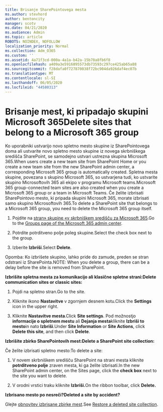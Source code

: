 ```yaml
---
title: Brisanje SharePointovega mesta
ms.author: stevhord
author: bentoncity
manager: scotv
ms.date: 04/21/2020
ms.audience: Admin
ms.topic: article
ROBOTS: NOINDEX, NOFOLLOW
localization_priority: Normal
ms.collection: Adm_O365
ms.custom: ''
ms.assetid: 4a71f3cd-000a-4a1a-b42a-15b70a8fb6f8
ms.openlocfilehash: a409a3e5916895573db73593c297ce425ab65a88
ms.sourcegitcommit: f28dafa0f727870038f72bc904da926daf4ec07b
ms.translationtype: MT
ms.contentlocale: sl-SI
ms.lasthandoff: 06/05/2020
ms.locfileid: "44580313"
---
```

# <a name="delete-sites-that-belong-to-a-microsoft-365-group"></a><span data-ttu-id="c91ee-102">Brisanje mest, ki pripadajo skupini Microsoft 365</span><span class="sxs-lookup"><span data-stu-id="c91ee-102">Delete sites that belong to a Microsoft 365 group</span></span>

<span data-ttu-id="c91ee-103">Ko uporabniki ustvarijo novo spletno mesto skupine iz SharePointovega doma ali ustvarite novo spletno mesto skupine iz novega skrbniškega središča SharePoint, se samodejno ustvari ustrezna skupina Microsoft 365.</span><span class="sxs-lookup"><span data-stu-id="c91ee-103">When users create a new team site from SharePoint Home or you create a new team site from the new SharePoint admin center, a corresponding Microsoft 365 group is automatically created.</span></span> <span data-ttu-id="c91ee-104">Spletna mesta skupine, povezana s skupino Microsoft 365, so ustvarjena tudi, ko ustvarite skupino Microsoftovih 365 ali ekipo v programu Microsoft teams.</span><span class="sxs-lookup"><span data-stu-id="c91ee-104">Microsoft 365 group-connected team sites are also created when you create a Microsoft 365 group or a team in Microsoft Teams.</span></span> <span data-ttu-id="c91ee-105">Če želite izbrisati SharePointovo mesto, ki pripada skupini Microsoft 365, morate izbrisati samo skupino Microsoftovih 365.</span><span class="sxs-lookup"><span data-stu-id="c91ee-105">To delete a SharePoint site that belongs to a Microsoft 365 group, you need to delete the Microsoft 365 group itself.</span></span> 
  
1. <span data-ttu-id="c91ee-106">Pojdite na [stran» skupine «v skrbniškem središču za Microsoft 365](https://portal.office.com/adminportal/home#/groups).</span><span class="sxs-lookup"><span data-stu-id="c91ee-106">Go to the [Groups page of the Microsoft 365 admin center](https://portal.office.com/adminportal/home#/groups).</span></span>
    
2. <span data-ttu-id="c91ee-107">Potrdite potrditveno polje poleg skupine.</span><span class="sxs-lookup"><span data-stu-id="c91ee-107">Select the check box next to the group.</span></span>
    
3. <span data-ttu-id="c91ee-108">Izberite **Izbriši**.</span><span class="sxs-lookup"><span data-stu-id="c91ee-108">Select **Delete**.</span></span>
    
<span data-ttu-id="c91ee-109">Opomba: Ko izbrišete skupino, lahko pride do zamude, preden se stran odstrani iz SharePointa.</span><span class="sxs-lookup"><span data-stu-id="c91ee-109">NOTE: When you delete a group, there can be a delay before the site is removed from SharePoint.</span></span>
  
<span data-ttu-id="c91ee-110">**Izbrišite spletna mesta za komunikacijo ali klasične spletne strani:**</span><span class="sxs-lookup"><span data-stu-id="c91ee-110">**Delete communication sites or classic sites:**</span></span>

1. <span data-ttu-id="c91ee-111">Pojdi na spletno stran.</span><span class="sxs-lookup"><span data-stu-id="c91ee-111">Go to the site.</span></span>
  
2. <span data-ttu-id="c91ee-112">Kliknite ikono **Nastavitve** v zgornjem desnem kotu.</span><span class="sxs-lookup"><span data-stu-id="c91ee-112">Click the **Settings** icon in the upper right.</span></span> 
  
3. <span data-ttu-id="c91ee-113">Kliknite **Nastavitve mesta**.</span><span class="sxs-lookup"><span data-stu-id="c91ee-113">Click **Site settings**.</span></span> <span data-ttu-id="c91ee-114">Pod možnostjo **informacije o spletnem mestu** ali **Dejanja mesta**kliknite **Izbriši to mesto**in nato **Izbriši**.</span><span class="sxs-lookup"><span data-stu-id="c91ee-114">Under **Site Information** or **Site Actions**, click **Delete this site**, and then click **Delete**.</span></span>
  
<span data-ttu-id="c91ee-115">**Izbrišite zbirko SharePointovih mest:**</span><span class="sxs-lookup"><span data-stu-id="c91ee-115">**Delete a SharePoint site collection:**</span></span>

<span data-ttu-id="c91ee-116">Če želite izbrisati spletno mesto:</span><span class="sxs-lookup"><span data-stu-id="c91ee-116">To delete a site:</span></span>
  
1. <span data-ttu-id="c91ee-117">V novem skrbniškem središču SharePoint na strani mesta kliknite **potrditveno polje** zraven mesta, ki ga želite izbrisati.</span><span class="sxs-lookup"><span data-stu-id="c91ee-117">In the new SharePoint admin center, on the Sites page, click the **check box** next to the site you want to delete.</span></span> 
    
2. <span data-ttu-id="c91ee-118">V orodni vrstici traku kliknite **Izbriši.**</span><span class="sxs-lookup"><span data-stu-id="c91ee-118">On the ribbon toolbar, click **Delete.**</span></span>
    
<span data-ttu-id="c91ee-119">**Izbrisano mesto po nesreči?**</span><span class="sxs-lookup"><span data-stu-id="c91ee-119">**Deleted a site by accident?**</span></span>

<span data-ttu-id="c91ee-120">Glejte [obnovitev izbrisane zbirke mest](https://go.microsoft.com/fwlink/?linkid=867660).</span><span class="sxs-lookup"><span data-stu-id="c91ee-120">See [Restore a deleted site collection](https://go.microsoft.com/fwlink/?linkid=867660).</span></span>
  

